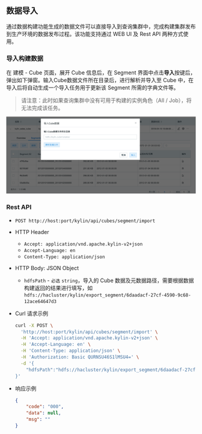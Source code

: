 ## 数据导入

通过数据构建功能生成的数据文件可以直接导入到查询集群中，完成构建集群发布到生产环境的数据发布过程。该功能支持通过 WEB UI 及 Rest API 两种方式使用。

### 导入构建数据

在 建模 - Cube 页面，展开 Cube 信息后，在 Segment 界面中点击**导入**按键后，弹出如下弹窗。输入Cube数据文件所在目录后，进行解析并导入至 Cube 中，在导入后将自动生成一个导入任务用于更新该 Segment 所需的字典文件等。

> 请注意：此时如果查询集群中没有可用于构建的实例角色（All / Job），将无法完成该任务。

![](images/import_data.cn.png)



### Rest API

- `POST http://host:port/kylin/api/cubes/segment/import`

- HTTP Header

  - `Accept: application/vnd.apache.kylin-v2+json`
  - `Accept-Language: en`
  - `Content-Type: application/json`

- HTTP Body: JSON Object

  - `hdfsPath` - `必选` `string`，导入的 Cube 数据及元数据路径，需要根据数据构建返回的结果进行填写，如 `hdfs://hacluster/kylin/export_segment/6daadacf-27cf-4590-9c68-12ace64647d3`  

- Curl 请求示例

  ```sh
  curl -X POST \
    'http://host:port/kylin/api/cubes/segment/import' \
    -H 'Accept: application/vnd.apache.kylin-v2+json' \
    -H 'Accept-Language: en' \
    -H 'Content-Type: application/json' \
    -H 'Authorization: Basic QURNSU46S1lMSU4=' \
    -d '{
      "hdfsPath":"hdfs://hacluster/kylin/export_segment/6daadacf-27cf-4590-9c68-12ace64647d3","projectName":"project_test","cubeName":"cube_test"
  }'
  ```

- 响应示例

  ```json
  {
      "code": "000",
      "data": null,
      "msg": ""
  }
  ```